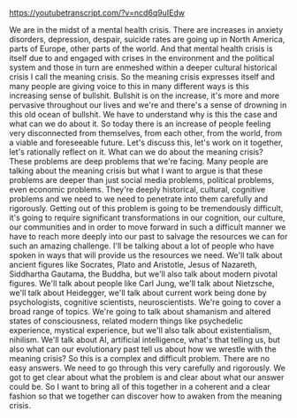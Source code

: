 https://youtubetranscript.com/?v=ncd6q9uIEdw

 We are in the midst of a mental health crisis. There are increases in anxiety disorders, depression, despair, suicide rates are going up in North America, parts of Europe, other parts of the world. And that mental health crisis is itself due to and engaged with crises in the environment and the political system and those in turn are enmeshed within a deeper cultural historical crisis I call the meaning crisis. So the meaning crisis expresses itself and many people are giving voice to this in many different ways is this increasing sense of bullshit. Bullshit is on the increase, it's more and more pervasive throughout our lives and we're and there's a sense of drowning in this old ocean of bullshit. We have to understand why is this the case and what can we do about it. So today there is an increase of people feeling very disconnected from themselves, from each other, from the world, from a viable and foreseeable future. Let's discuss this, let's work on it together, let's rationally reflect on it. What can we do about the meaning crisis? These problems are deep problems that we're facing. Many people are talking about the meaning crisis but what I want to argue is that these problems are deeper than just social media problems, political problems, even economic problems. They're deeply historical, cultural, cognitive problems and we need to we need to penetrate into them carefully and rigorously. Getting out of this problem is going to be tremendously difficult, it's going to require significant transformations in our cognition, our culture, our communities and in order to move forward in such a difficult manner we have to reach more deeply into our past to salvage the resources we can for such an amazing challenge. I'll be talking about a lot of people who have spoken in ways that will provide us the resources we need. We'll talk about ancient figures like Socrates, Plato and Aristotle, Jesus of Nazareth, Siddhartha Gautama, the Buddha, but we'll also talk about modern pivotal figures. We'll talk about people like Carl Jung, we'll talk about Nietzsche, we'll talk about Heidegger, we'll talk about current work being done by psychologists, cognitive scientists, neuroscientists. We're going to cover a broad range of topics. We're going to talk about shamanism and altered states of consciousness, related modern things like psychedelic experience, mystical experience, but we'll also talk about existentialism, nihilism. We'll talk about AI, artificial intelligence, what's that telling us, but also what can our evolutionary past tell us about how we wrestle with the meaning crisis? So this is a complex and difficult problem. There are no easy answers. We need to go through this very carefully and rigorously. We got to get clear about what the problem is and clear about what our answer could be. So I want to bring all of this together in a coherent and a clear fashion so that we together can discover how to awaken from the meaning crisis.